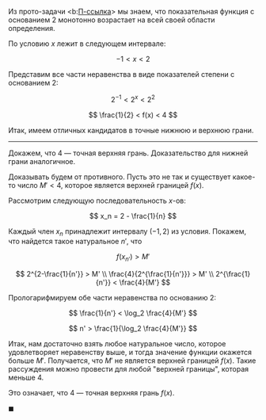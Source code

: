 Из прото-задачи <b:[П-ссылка](advanced/proto/common/exp-monotonic)> мы знаем, что показательная функция с основанием $2$ монотонно возрастает на всей своей области определения.

По условию $x$ лежит в следующем интервале:

$$ -1 < x < 2 $$

Представим все части неравенства в виде показателей степени с основанием $2$:

$$ 2^{-1} < 2^x < 2^2 $$

$$ \frac{1}{2} < f(x) < 4 $$

Итак, имеем отличных кандидатов в точные нижнюю и верхнюю грани.

---

Докажем, что $4$ — точная верхняя грань. Доказательство для нижней грани аналогичное.

Доказывать будем от противного. Пусть это не так и существует какое-то число $M' < 4$, которое является верхней границей $f(x)$.

Рассмотрим следующую последовательность $x$-ов:

$$ x_n = 2 - \frac{1}{n} $$

Каждый член $x_n$ принадлежит интервалу $(-1, 2)$ из условия. Покажем, что найдется такое натуральное $n'$, что

$$ f(x_{n'}) > M' $$

$$ 2^{2-\frac{1}{n'}} > M' \\ \frac{4}{2^{\frac{1}{n'}}} > M' \\ 2^{\frac{1}{n'}} < \frac{4}{M'} $$

Прологарифмируем обе части неравенства по основанию $2$:

$$ \frac{1}{n'} < \log_2 \frac{4}{M'} $$

$$ n' > \frac{1}{\log_2 \frac{4}{M'}} $$

Итак, нам достаточно взять любое натуральное число, которое удовлетворяет неравенству выше, и тогда значение функции окажется больше $M'$. Получается, что $M'$ не является верхней границей $f(x)$. Такие рассуждения можно провести для любой "верхней границы", которая меньше $4$.

Это означает, что $4$ — точная верхняя грань $f(x)$.

$\blacksquare$